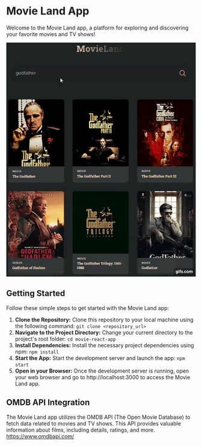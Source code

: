 # Movie Land App

Welcome to the Movie Land app, a platform for exploring and discovering your favorite movies and TV shows!

![MoviesApp gif](MoviesApp.gif)

## Getting Started

Follow these simple steps to get started with the Movie Land app:
1. **Clone the Repository:** Clone this repository to your local machine using the following command:
   ``` git clone <repository_url> ```
2. **Navigate to the Project Directory:** Change your current directory to the project's root folder:
   ``` cd movie-react-app ```
3. **Install Dependencies:** Install the necessary project dependencies using npm:
   ``` npm install ```
4. **Start the App:** Start the development server and launch the app:
   ``` npm start ```
5. **Open in your Browser:** Once the development server is running, open your web browser and go to http://localhost:3000 to access the Movie Land app.

## OMDB API Integration
The Movie Land app utilizes the OMDB API (The Open Movie Database) to fetch data related to movies and TV shows. This API provides valuable information about films, including details, ratings, and more. https://www.omdbapi.com/
